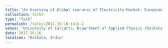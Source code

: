 ```yaml
---
title: "An Overview of Global scenario of Electricity Market: European and Indian context"
collection: talks
type: "Talk"
permalink: /talks/2017-10-16-talk-2
venue: "University of Calcutta, Department of Applied Physics (Kolkata, India)"
date: 2017-10-16
location: "Kolkata, India"
---
```



